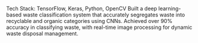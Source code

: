 Tech Stack: TensorFlow, Keras, Python, OpenCV
Built a deep learning-based waste classification system that accurately segregates waste into recyclable and organic categories using CNNs.
Achieved over 90% accuracy in classifying waste, with real-time image processing for dynamic waste disposal management.
